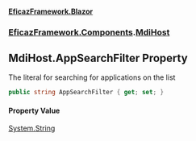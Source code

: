 #### [EficazFramework.Blazor](EficazFrameworkBlazor.md 'EficazFramework Blazor')
### [EficazFramework.Components](EficazFrameworkBlazor.md#EficazFramework.Components 'EficazFramework.Components').[MdiHost](EficazFramework.Components/MdiHost.md 'EficazFramework.Components.MdiHost')

## MdiHost.AppSearchFilter Property

The literal for searching for applications on the list

```csharp
public string AppSearchFilter { get; set; }
```

#### Property Value
[System.String](https://docs.microsoft.com/en-us/dotnet/api/System.String 'System.String')